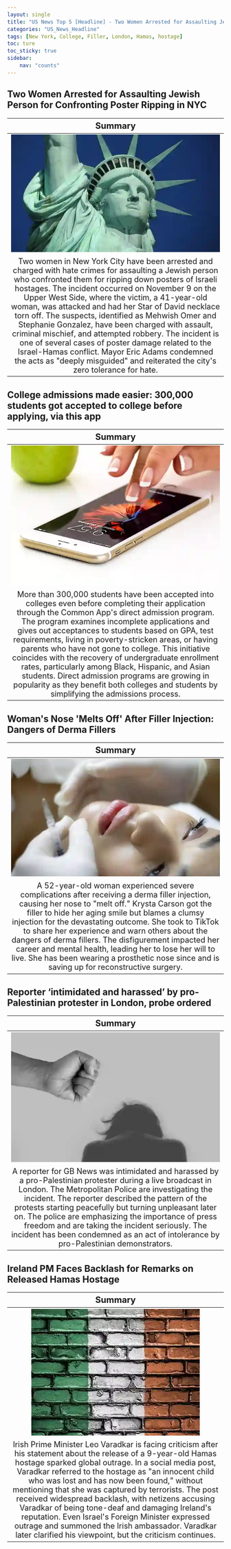 ```yaml
---
layout: single
title: "US News Top 5 [Headline] - Two Women Arrested for Assaulting Jewish Person,  College admissions made easier: 300,000 students got accepted"
categories: "US_News_Headline"
tags: [New York, College, Filler, London, Hamas, hostage]
toc: ture
toc_sticky: true
sidebar:
    nav: "counts"
---
```


<style>
table th:first-of-type {
    width: 100%;
    font-size: 20px;
}
table td:nth-of-type(1) {
    width: 100%;
    font-size: 18px;
}
</style>

## Two Women Arrested for Assaulting Jewish Person for Confronting Poster Ripping in NYC

Summary | 
:---:|
![](/assets/images/2023-11-28-US_News_Headline_231128_1-1.webp) |
Two women in New York City have been arrested and charged with hate crimes for assaulting a Jewish person who confronted them for ripping down posters of Israeli hostages. The incident occurred on November 9 on the Upper West Side, where the victim, a 41-year-old woman, was attacked and had her Star of David necklace torn off. The suspects, identified as Mehwish Omer and Stephanie Gonzalez, have been charged with assault, criminal mischief, and attempted robbery. The incident is one of several cases of poster damage related to the Israel-Hamas conflict. Mayor Eric Adams condemned the acts as "deeply misguided" and reiterated the city's zero tolerance for hate. |

## College admissions made easier: 300,000 students got accepted to college before applying, via this app

Summary | 
:---:|
![](/assets/images/2023-11-28-US_News_Headline_231128_1-2.webp) |
More than 300,000 students have been accepted into colleges even before completing their application through the Common App's direct admission program. The program examines incomplete applications and gives out acceptances to students based on GPA, test requirements, living in poverty-stricken areas, or having parents who have not gone to college. This initiative coincides with the recovery of undergraduate enrollment rates, particularly among Black, Hispanic, and Asian students. Direct admission programs are growing in popularity as they benefit both colleges and students by simplifying the admissions process. |

## Woman's Nose 'Melts Off' After Filler Injection: Dangers of Derma Fillers

Summary | 
:---:|
![](/assets/images/2023-11-28-US_News_Headline_231128_1-3.webp) |
A 52-year-old woman experienced severe complications after receiving a derma filler injection, causing her nose to "melt off." Krysta Carson got the filler to hide her aging smile but blames a clumsy injection for the devastating outcome. She took to TikTok to share her experience and warn others about the dangers of derma fillers. The disfigurement impacted her career and mental health, leading her to lose her will to live. She has been wearing a prosthetic nose since and is saving up for reconstructive surgery. |

## Reporter ‘intimidated and harassed’ by pro-Palestinian protester in London, probe ordered

Summary | 
:---:|
![](/assets/images/2023-11-28-US_News_Headline_231128_1-4.webp) |
A reporter for GB News was intimidated and harassed by a pro-Palestinian protester during a live broadcast in London. The Metropolitan Police are investigating the incident. The reporter described the pattern of the protests starting peacefully but turning unpleasant later on. The police are emphasizing the importance of press freedom and are taking the incident seriously. The incident has been condemned as an act of intolerance by pro-Palestinian demonstrators. |

## Ireland PM Faces Backlash for Remarks on Released Hamas Hostage

Summary | 
:---:|
![](/assets/images/2023-11-28-US_News_Headline_231128_1-5.webp) |
Irish Prime Minister Leo Varadkar is facing criticism after his statement about the release of a 9-year-old Hamas hostage sparked global outrage. In a social media post, Varadkar referred to the hostage as "an innocent child who was lost and has now been found," without mentioning that she was captured by terrorists. The post received widespread backlash, with netizens accusing Varadkar of being tone-deaf and damaging Ireland's reputation. Even Israel's Foreign Minister expressed outrage and summoned the Irish ambassador. Varadkar later clarified his viewpoint, but the criticism continues. |
